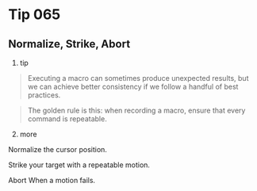 # Tip 065

## Normalize, Strike, Abort

1. tip

> Executing a macro can sometimes produce unexpected results, but we can achieve better consistency if we follow a handful of best practices.

> The golden rule is this: when recording a macro, ensure that every command is repeatable.

2. more

Normalize the cursor position.

Strike your target with a repeatable motion.

Abort When a motion fails.



